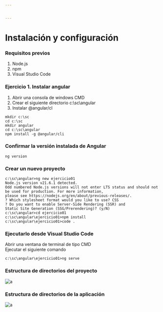 ```yaml
---


---
```


<h1 id="instalación-y-configuración">Instalación y configuración</h1>
<h3 id="requisitos-previos">Requisitos previos</h3>
<ol>
<li>Node.js</li>
<li>npm</li>
<li>Visual Studio Code</li>
</ol>
<h3 id="ejercicio-1.-instalar-angular">Ejercicio 1. Instalar angular</h3>
<ol>
<li>Abrir una consola de windows CMD</li>
<li>Crear el siguiente directorio c:\sc\angular</li>
<li>Instalar @angular/cl</li>
</ol>
<pre class=" language-shell"><code class="prism  language-shell">mkdir c:\sc
cd c:\sc
mkdir angular
cd c:\sc\angular
npm install -g @angular/cli
</code></pre>
<h3 id="confirmar-la-versión-instalada-de-angular">Confirmar la versión instalada de Angular</h3>
<pre class=" language-shell"><code class="prism  language-shell">ng version
</code></pre>
<h3 id="crear-un-nuevo-proyecto">Crear un nuevo proyecto</h3>
<pre class=" language-shell"><code class="prism  language-shell">c:\sc\angular&gt;ng new ejercicio01
Node.js version v21.6.1 detected.
Odd numbered Node.js versions will not enter LTS status and should not
be used for production. For more information, 
please see https://nodejs.org/en/about/previous-releases/.
? Which stylesheet format would you like to use? CSS
? Do you want to enable Server-Side Rendering (SSR) and
Static Site Generation (SSG/Prerendering)? (y/N)
c:\sc\angular&gt;cd ejercicio01
c:\sc\angular\ejercicio01&gt;npm install
c:\sc\angular\ejercicio01&gt;code .
</code></pre>
<h3 id="ejecutarlo-desde-visual-studio-code">Ejecutarlo desde Visual Studio Code</h3>
<p>Abrir una ventana de terminal de tipo CMD<br>
Ejecutar el siguiente comando</p>
<pre class=" language-shell"><code class="prism  language-shell">c:\sc\angular\ejercicio01&gt;ng serve
</code></pre>
<h3 id="estructura-de-directorios-del-proyecto">Estructura de directorios del proyecto</h3>
<p><img src="https://i.imgur.com/g13QVzY.png" alt="a"></p>
<h3 id="estructura-de-directorios-de-la-aplicación">Estructura de directorios de la aplicación</h3>
<p><img src="https://i.imgur.com/kWY7iC7.png" alt="a"></p>

